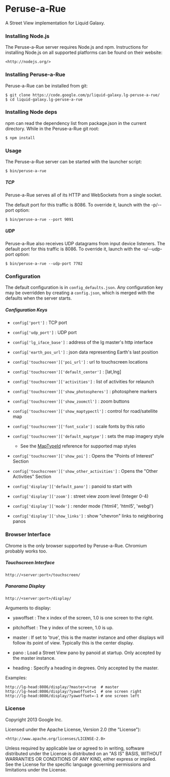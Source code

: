 Peruse-a-Rue
============
A Street View implementation for Liquid Galaxy.

### Installing Node.js

The Peruse-a-Rue server requires Node.js and npm.  Instructions for installing
Node.js on all supported platforms can be found on their website:

    <http://nodejs.org/>

### Installing Peruse-a-Rue

Peruse-a-Rue can be installed from git:

    $ git clone https://code.google.com/p/liquid-galaxy.lg-peruse-a-rue/
    $ cd liquid-galaxy.lg-peruse-a-rue

### Installing Node deps

npm can read the dependency list from package.json in the current directory.
While in the Peruse-a-Rue git root:

    $ npm install

### Usage

The Peruse-a-Rue server can be started with the launcher script:

    $ bin/peruse-a-rue

##### TCP

Peruse-a-Rue serves all of its HTTP and WebSockets from a single socket.

The default port for this traffic is 8086.  To override it, launch with the
-p/--port option:

    $ bin/peruse-a-rue --port 9091

##### UDP

Peruse-a-Rue also receives UDP datagrams from input device listeners.  The
default port for this traffic is 8086.  To override it, launch with the
-u/--udp-port option:

    $ bin/peruse-a-rue --udp-port 7702

### Configuration

The default configuration is in `config_defaults.json`.  Any configuration key
may be overridden by creating a `config.json`, which is merged with the
defaults when the server starts.

##### Configuration Keys

- `config['port']` : TCP port

- `config['udp_port']` : UDP port

- `config['lg_iface_base']` : address of the lg master's http interface

- `config['earth_pos_url']` : json data representing Earth's last position

- `config['touchscreen']['poi_url']` : url to touchscreen locations

- `config['touchscreen']['default_center']` : [lat,lng]

- `config['touchscreen']['activities']` : list of activities for relaunch

- `config['touchscreen']['show_photospheres']` : photosphere markers

- `config['touchscreen']['show_zoomctl']` : zoom buttons

- `config['touchscreen']['show_maptypectl']` : control for road/satellite map

- `config['touchscreen']['font_scale']` : scale fonts by this ratio

- `config['touchscreen']['default_maptype']` : sets the map imagery style
  - See the [MapTypeId][maptypeid] reference for supported map styles
  
- `config['touchscreen']['show_poi']` : Opens the "Points of Interest" Section

- `config['touchscreen']['show_other_activities']` : Opens the "Other Activities" Section

- `config['display']['default_pano']` : panoid to start with

- `config['display']['zoom']` : street view zoom level (Integer 0-4)

- `config['display']['mode']` : render mode ('html4', 'html5', 'webgl')

- `config['display']['show_links']` : show "chevron" links to neighboring panos

### Browser Interface

Chrome is the only browser supported by Peruse-a-Rue.  Chromium probably works
too.

##### Touchscreen Interface

    http://<server:port>/touchscreen/

##### Panorama Display

    http://<server:port>/display/

Arguments to display:

- yawoffset : The x index of the screen, 1.0 is one screen to the right.

- pitchoffset : The y index of the screen, 1.0 is up.

- master : If set to 'true', this is the master instance and other displays
will follow its point of view.  Typically this is the center display.

- pano : Load a Street View pano by panoid at startup.  Only accepted by the
master instance.

- heading : Specify a heading in degrees.  Only accepted by the master.

Examples:

    http://lg-head:8086/display/?master=true  # master
    http://lg-head:8086/display/?yawoffset=1  # one screen right
    http://lg-head:8086/display/?yawoffset=-1 # one screen left

### License

Copyright 2013 Google Inc.

Licensed under the Apache License, Version 2.0 (the "License"):

    <http://www.apache.org/licenses/LICENSE-2.0>

Unless required by applicable law or agreed to in writing, software
distributed under the License is distributed on an "AS IS" BASIS,
WITHOUT WARRANTIES OR CONDITIONS OF ANY KIND, either express or implied.
See the License for the specific language governing permissions and
limitations under the License.

[maptypeid]: https://developers.google.com/maps/documentation/javascript/reference#MapTypeId
